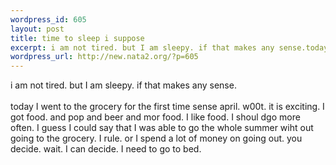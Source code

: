 ```yaml
--- 
wordpress_id: 605
layout: post
title: time to sleep i suppose
excerpt: i am not tired. but I am sleepy. if that makes any sense.today I went to the grocery for the first time sense april. w00t. it is exciting. I got food. and pop and beer and mor food. I like food. I shoul dgo more often. I guess I could say that I was able to go the whole summer wiht out going to the grocery. I rule. or I spend a lot of money on going out. you decide. wait. I can decide. ...
wordpress_url: http://new.nata2.org/?p=605
---
```

i am not tired. but I am sleepy. if that makes any sense.<br/><br/>today I went to the grocery for the first time sense april. w00t. it is exciting. I got food. and pop and beer and mor food. I like food. I shoul dgo more often. I guess I could say that I was able to go the whole summer wiht out going to the grocery. I rule. or I spend a lot of money on going out. you decide. wait. I can decide. I need to go to bed. 
